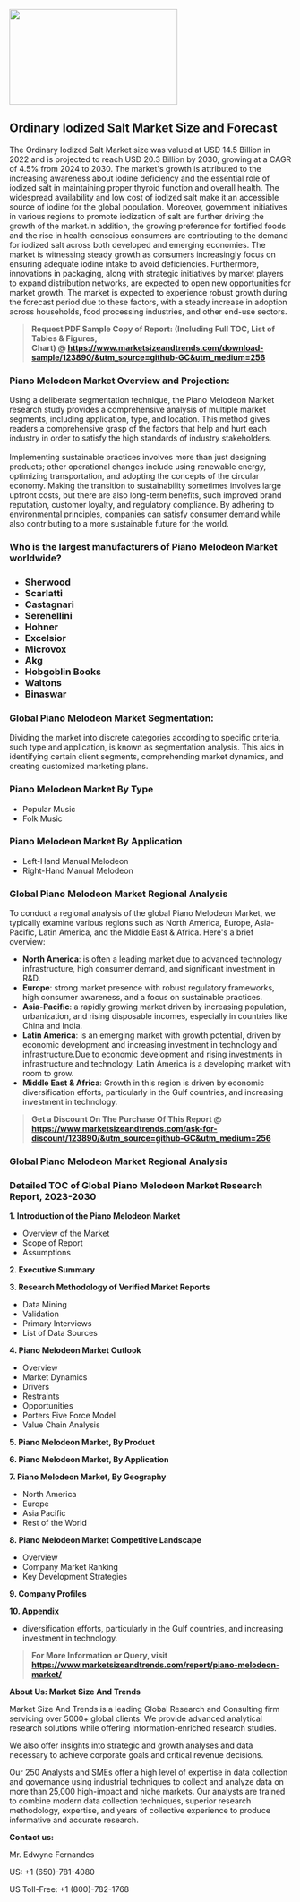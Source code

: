 <p><img class="alignnone size-medium wp-image-20088" src="https://ffe5etoiles.com/wp-content/uploads/2024/12/MST1-300x171.png" alt="" width="300" height="171" /></p><h2>Ordinary Iodized Salt Market Size and Forecast</h2><p>The Ordinary Iodized Salt Market size was valued at USD 14.5 Billion in 2022 and is projected to reach USD 20.3 Billion by 2030, growing at a CAGR of 4.5% from 2024 to 2030. The market's growth is attributed to the increasing awareness about iodine deficiency and the essential role of iodized salt in maintaining proper thyroid function and overall health. The widespread availability and low cost of iodized salt make it an accessible source of iodine for the global population. Moreover, government initiatives in various regions to promote iodization of salt are further driving the growth of the market.In addition, the growing preference for fortified foods and the rise in health-conscious consumers are contributing to the demand for iodized salt across both developed and emerging economies. The market is witnessing steady growth as consumers increasingly focus on ensuring adequate iodine intake to avoid deficiencies. Furthermore, innovations in packaging, along with strategic initiatives by market players to expand distribution networks, are expected to open new opportunities for market growth. The market is expected to experience robust growth during the forecast period due to these factors, with a steady increase in adoption across households, food processing industries, and other end-use sectors.</p><blockquote id="" class=""><strong>Request PDF Sample Copy of Report: (Including Full TOC, List of Tables &amp; Figures, Chart)&nbsp;@&nbsp;<strong><a href="https://www.marketsizeandtrends.com/download-sample/123890/&utm_source=github-GC&utm_medium=256" target="_blank">https://www.marketsizeandtrends.com/download-sample/123890/&utm_source=github-GC&utm_medium=256</a></strong></strong></blockquote><h3 id="" class="">Piano Melodeon Market&nbsp;Overview and Projection:</h3><p id="" class="">Using a deliberate segmentation technique, the Piano Melodeon Market research study provides a comprehensive analysis of multiple market segments, including application, type, and location. This method gives readers a comprehensive grasp of the factors that help and hurt each industry in order to satisfy the high standards of industry stakeholders. <br /> <br />Implementing sustainable practices involves more than just designing products; other operational changes include using renewable energy, optimizing transportation, and adopting the concepts of the circular economy. Making the transition to sustainability sometimes involves large upfront costs, but there are also long-term benefits, such improved brand reputation, customer loyalty, and regulatory compliance. By adhering to environmental principles, companies can satisfy consumer demand while also contributing to a more sustainable future for the world.</p><h3 id="" class="">Who is the largest manufacturers of&nbsp;Piano Melodeon Market worldwide?</h3><h3 class=""><p><ul><li>Sherwood </li><li> Scarlatti </li><li> Castagnari </li><li> Serenellini </li><li> Hohner </li><li> Excelsior </li><li> Microvox </li><li> Akg </li><li> Hobgoblin Books </li><li> Waltons </li><li> Binaswar</li></ul></p></h3><h3 id="" class="">Global&nbsp;Piano Melodeon Market Segmentation:</h3><p id="" class="">Dividing the market into discrete categories according to specific criteria, such type and application, is known as segmentation analysis. This aids in identifying certain client segments, comprehending market dynamics, and creating customized marketing plans.</p><h3 id="" class="">Piano Melodeon Market&nbsp;By Type</h3><p><p><ul><li>Popular Music</li><li> Folk Music</p></li></ul></p></p><h3 id="" class="">Piano Melodeon Market&nbsp;By Application</h3><p class=""><p><ul><li>Left-Hand Manual Melodeon</li><li> Right-Hand Manual Melodeon</li></ul></p></p><h3 id="" class="">Global Piano Melodeon Market Regional Analysis</h3><p id="" class="">To conduct a regional analysis of the global Piano Melodeon Market, we typically examine various regions such as North America, Europe, Asia-Pacific, Latin America, and the Middle East &amp; Africa. Here's a brief overview:</p><ul><li><strong>North America</strong>: is often a leading market due to advanced technology infrastructure, high consumer demand, and significant investment in R&amp;D.</li><li><strong>Europe</strong>: strong market presence with robust regulatory frameworks, high consumer awareness, and a focus on sustainable practices.</li><li><strong>Asia-Pacific</strong>: a rapidly growing market driven by increasing population, urbanization, and rising disposable incomes, especially in countries like China and India.</li><li><strong>Latin America</strong>: is an emerging market with growth potential, driven by economic development and increasing investment in technology and infrastructure.Due to economic development and rising investments in infrastructure and technology, Latin America is a developing market with room to grow.</li><li><strong>Middle East &amp; Africa</strong>: Growth in this region is driven by economic diversification efforts, particularly in the Gulf countries, and increasing investment in technology.</li></ul><blockquote id="" class=""><strong>Get a Discount On The Purchase Of This Report @ <strong><a href="https://www.marketsizeandtrends.com/ask-for-discount/123890/&utm_source=github-GC&utm_medium=256" target="_blank">https://www.marketsizeandtrends.com/ask-for-discount/123890/&utm_source=github-GC&utm_medium=256</a></strong></strong></blockquote><h3 id="" class="">Global Piano Melodeon Market Regional Analysis</h3><h3 id="" class="">Detailed TOC of Global Piano Melodeon Market Research Report, 2023-2030</h3><p id="" class=""><strong>1. Introduction of the Piano Melodeon Market</strong></p><ul><li>Overview of the Market</li><li>Scope of Report</li><li>Assumptions</li></ul><p id="" class=""><strong>2. Executive Summary</strong></p><p id="" class=""><strong>3. Research Methodology of Verified Market Reports</strong></p><ul><li>Data Mining</li><li>Validation</li><li>Primary Interviews</li><li>List of Data Sources</li></ul><p id="" class=""><strong>4. Piano Melodeon Market Outlook</strong></p><ul><li>Overview</li><li>Market Dynamics</li><li>Drivers</li><li>Restraints</li><li>Opportunities</li><li>Porters Five Force Model</li><li>Value Chain Analysis</li></ul><p id="" class=""><strong>5. Piano Melodeon Market, By Product</strong></p><p id="" class=""><strong>6. Piano Melodeon Market, By Application</strong></p><p id="" class=""><strong>7. Piano Melodeon Market, By Geography</strong></p><ul><li>North America</li><li>Europe</li><li>Asia Pacific</li><li>Rest of the World</li></ul><p id="" class=""><strong>8. Piano Melodeon Market Competitive Landscape</strong></p><ul><li>Overview</li><li>Company Market Ranking</li><li>Key Development Strategies</li></ul><p id="" class=""><strong>9. Company Profiles</strong></p><p id="" class=""><strong>10. Appendix</strong></p><ul><li>diversification efforts, particularly in the Gulf countries, and increasing investment in technology.</li></ul><blockquote id="" class=""><strong>For More Information or Query, visit <strong><strong><a href="https://www.marketsizeandtrends.com/report/piano-melodeon-market/" target="_blank">https://www.marketsizeandtrends.com/report/piano-melodeon-market/</a></strong></strong></strong></blockquote><p id="" class=""><strong>About Us: Market Size And Trends</strong></p><p id="" class="">Market Size And Trends is a leading Global Research and Consulting firm servicing over 5000+ global clients. We provide advanced analytical research solutions while offering information-enriched research studies.</p><p id="" class="">We also offer insights into strategic and growth analyses and data necessary to achieve corporate goals and critical revenue decisions.</p><p id="" class="">Our 250 Analysts and SMEs offer a high level of expertise in data collection and governance using industrial techniques to collect and analyze data on more than 25,000 high-impact and niche markets. Our analysts are trained to combine modern data collection techniques, superior research methodology, expertise, and years of collective experience to produce informative and accurate research.</p><p id="" class=""><strong>Contact us:</strong></p><p id="" class="">Mr. Edwyne Fernandes</p><p id="" class="">US: +1 (650)-781-4080</p><p id="" class="">US Toll-Free: +1 (800)-782-1768</p>
